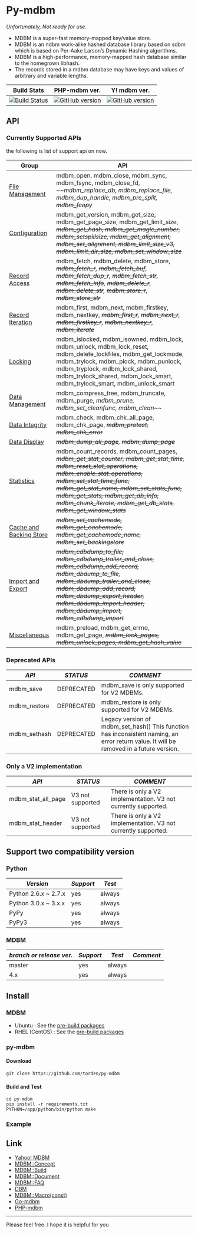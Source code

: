# Py-mdbm

*Unfortunately, Not ready for use.*

- MDBM is a super-fast memory-mapped key/value store.
- MDBM is an ndbm work-alike hashed database library based on sdbm which is based on Per-Aake Larson’s Dynamic Hashing algorithms.
- MDBM is a high-performance, memory-mapped hash database similar to the homegrown libhash.
- The records stored in a mdbm database may have keys and values of arbitrary and variable lengths.

|Build Stats|PHP-mdbm ver.|Y! mdbm ver.|
|:-:|:-:|:-:|
|[![Build Status](https://travis-ci.org/torden/py-mdbm.svg?branch=master)](https://travis-ci.org/torden/py-mdbm)|[![GitHub version](https://badge.fury.io/gh/torden%2Fpy-mdbm.svg)](https://badge.fury.io/gh/torden%2Fpy-mdbm)|[![GitHub version](https://badge.fury.io/gh/yahoo%2Fmdbm.svg)](https://badge.fury.io/gh/yahoo%2Fmdbm)|

## API

### Currently Supported APIs

the following is list of support api on now.

|Group|API|
|---|---|
|[File Management](http://yahoo.github.io/mdbm/api/group__FileManagementGroup.html)|mdbm_open, mdbm_close, mdbm_sync, mdbm_fsync, mdbm_close_fd, *~~mdbm_replace_db, mdbm_replace_file, mdbm_dup_handle,  mdbm_pre_split, ~~mdbm_fcopy~~*|
|[Configuration](http://yahoo.github.io/mdbm/api/group__ConfigurationGroup.html)|mdbm_get_version, mdbm_get_size, mdbm_get_page_size, mdbm_get_limit_size, *~~mdbm_get_hash, mdbm_get_magic_number, mdbm_setspillsize, mdbm_get_alignment, mdbm_set_alignment, mdbm_limit_size_v3, mdbm_limit_dir_size, mdbm_set_window_size~~*|
|[Record Access](http://yahoo.github.io/mdbm/api/group__RecordAccessGroup.html)|mdbm_fetch, mdbm_delete, mdbm_store, *~~mdbm_fetch_r~~, ~~mdbm_fetch_buf~~, ~~mdbm_fetch_dup_r~~, ~~mdbm_fetch_str~~, ~~mdbm_fetch_info~~, ~~mdbm_delete_r~~, ~~mdbm_delete_str~~, ~~mdbm_store_r~~, ~~mdbm_store_str~~*|
|[Record Iteration](http://yahoo.github.io/mdbm/api/group__RecordIterationGroup.html)|mdbm_first, mdbm_next, mdbm_firstkey, mdbm_nextkey, *~~mdbm_first_r~~, ~~mdbm_next_r~~, ~~mdbm_firstkey_r~~, ~~mdbm_nextkey_r~~, ~~mdbm_iterate~~*|
|[Locking](http://yahoo.github.io/mdbm/api/group__LockingGroup.html)|mdbm_islocked, mdbm_isowned, mdbm_lock, mdbm_unlock, mdbm_lock_reset, mdbm_delete_lockfiles,  mdbm_get_lockmode, mdbm_trylock, mdbm_plock, mdbm_punlock, mdbm_tryplock, mdbm_lock_shared, mdbm_trylock_shared, mdbm_lock_smart, mdbm_trylock_smart, mdbm_unlock_smart|
|[Data Management](http://yahoo.github.io/mdbm/api/group__DataManagementGroup.html)|mdbm_compress_tree, mdbm_truncate, mdbm_purge,  *mdbm_prune, mdbm_set_cleanfunc, mdbm_clean~~*|
|[Data Integrity](http://yahoo.github.io/mdbm/api/group__DataIntegrityGroup.html)|mdbm_check, mdbm_chk_all_page, mdbm_chk_page, *~~mdbm_protect, mdbm_chk_error~~*|
|[Data Display](http://yahoo.github.io/mdbm/api/group__DataDisplayGroup.html)|*~~mdbm_dump_all_page~~, ~~mdbm_dump_page~~*|
|[Statistics](http://yahoo.github.io/mdbm/api/group__StatisticsGroup.html)|mdbm_count_records, mdbm_count_pages, *~~mdbm_get_stat_counter, mdbm_get_stat_time, mdbm_reset_stat_operations, mdbm_enable_stat_operations, mdbm_set_stat_time_func, mdbm_get_stat_name, mdbm_set_stats_func, mdbm_get_stats, mdbm_get_db_info, mdbm_chunk_iterate, mdbm_get_db_stats, mdbm_get_window_stats~~*|
|[Cache and Backing Store](http://yahoo.github.io/mdbm/api/group__CacheAndBackingStoreGroup.html)|*~~mdbm_set_cachemode, mdbm_get_cachemode, mdbm_get_cachemode_name, mdbm_set_backingstore~~*|
|[Import and Export](http://yahoo.github.io/mdbm/api/group__ImportExportGroup.html)|*~~mdbm_cdbdump_to_file, mdbm_cdbdump_trailer_and_close, mdbm_cdbdump_add_record, mdbm_dbdump_to_file, mdbm_dbdump_trailer_and_close, mdbm_dbdump_add_record, mdbm_dbdump_export_header, mdbm_dbdump_import_header, mdbm_dbdump_import, mdbm_cdbdump_import~~*|
|[Miscellaneous](http://yahoo.github.io/mdbm/api/group__MiscellaneousGroup.html)|mdbm_preload, mdbm_get_errno,  mdbm_get_page, *~~mdbm_lock_pages, mdbm_unlock_pages, mdbm_get_hash_value~~*|

### Deprecated APIs

|*API*|*STATUS*|*COMMENT*|
|---|---|---|
|mdbm_save|DEPRECATED|mdbm_save is only supported for V2 MDBMs.|
|mdbm_restore|DEPRECATED|mdbm_restore is only supported for V2 MDBMs.|
|mdbm_sethash|DEPRECATED|Legacy version of mdbm_set_hash() This function has inconsistent naming, an error return value. It will be removed in a future version.|

### Only a V2 implementation

|*API*|*STATUS*|*COMMENT*|
|---|---|---|
|mdbm_stat_all_page|V3 not supported|There is only a V2 implementation. V3 not currently supported.|
|mdbm_stat_header|V3 not supported|There is only a V2 implementation. V3 not currently supported.|


## Support two compatibility version

### Python

|*Version*|*Support*|*Test*|
|---|---|---|
|Python 2.6.x ~ 2.7.x|yes|always|
|Python 3.0.x ~ 3.x.x|yes|always|
|PyPy|yes|always|
|PyPy3|yes|always|

### MDBM

|*branch or release ver.*|*Support*|*Test*|*Comment*|
|---|---|---|---|
|master|yes|always|
|4.x|yes|always|

## Install

### MDBM

- Ubuntu : See the [pre-build packages](https://github.com/torden/go-mdbm/tree/master/pkg)
- RHEL (CentOS) : See the [pre-build packages](https://github.com/torden/go-mdbm/tree/master/pkg)

### py-mdbm

#### Download

```shell
git clone https://github.com/torden/py-mdbm
```

#### Build and Test

```shell
cd py-mdbm
pip install -r requirements.txt
PYTHON=/app/python/bin/python make
```
### Example



## Link

- [Yahoo! MDBM](https://github.com/yahoo/mdbm)
- [MDBM::Concept](http://yahoo.github.io/mdbm/guide/concepts.html)
- [MDBM::Build](https://github.com/yahoo/mdbm/blob/master/README.build)
- [MDBM::Document](http://yahoo.github.io/mdbm/)
- [MDBM::FAQ](http://yahoo.github.io/mdbm/guide/faq.html)
- [DBM](https://en.wikipedia.org/wiki/Dbm)
- [MDBM::Macro(const)](http://yahoo.github.io/mdbm/api/mdbm_8h.html)
- [Go-mdbm](https://github.com/torden/go-mdbm)
- [PHP-mdbm](https://github.com/torden/php-mdbm)

---
Please feel free. I hope it is helpful for you
